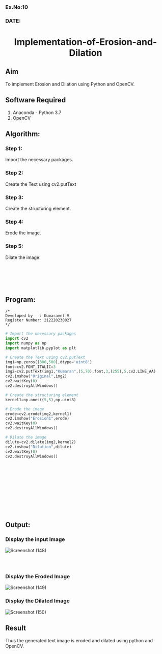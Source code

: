 ### Ex.No:10
### DATE: 
# <p align="center">Implementation-of-Erosion-and-Dilation</p>

## Aim
To implement Erosion and Dilation using Python and OpenCV.

## Software Required
1. Anaconda - Python 3.7
2. OpenCV

## Algorithm:
### Step 1:
Import the necessary packages.
### Step 2:
Create the Text using cv2.putText
### Step 3:
Create the structuring element.
### Step 4:
Erode the image.
### Step 5:
Dilate the image.
 
 
 <br><br>
 <br><br>
 
## Program:
```
/*
Developed by   : Kumaravel V
Register Number: 212220230027
*/
```
``` Python
# Import the necessary packages
import cv2
import numpy as np
import matplotlib.pyplot as plt

# Create the Text using cv2.putText
img1=np.zeros((300,500),dtype='uint8')
font=cv2.FONT_ITALIC=3
img2=cv2.putText(img1,"Kumaran",(5,70),font,3,(255),5,cv2.LINE_AA)
cv2.imshow("Original",img2)
cv2.waitKey(0)
cv2.destroyAllWindows()

# Create the structuring element
kernel1=np.ones((5,5),np.uint8)

# Erode the image
erode=cv2.erode(img2,kernel1)
cv2.imshow("Erosion1",erode)
cv2.waitKey(0)
cv2.destroyAllWindows()

# Dilate the image
dilute=cv2.dilate(img2,kernel2)
cv2.imshow("Dilution",dilute)
cv2.waitKey(0)
cv2.destroyAllWindows()
```

 
 
  <br><br><br><br> 
 
 <br><br>
 <br><br>
## Output:

### Display the input Image
![Screenshot (148)](https://user-images.githubusercontent.com/75235334/170829153-cd03325e-2899-4875-9d8e-8521a419bf87.png)
### <br><br>Display the Eroded Image
 ![Screenshot (149)](https://user-images.githubusercontent.com/75235334/170829163-2ab57684-fe21-4900-b791-a65c25999ea9.png)

### Display the Dilated Image
 ![Screenshot (150)](https://user-images.githubusercontent.com/75235334/170829169-0bfc7938-ba6b-4d53-8b88-b5347fccd375.png)

## Result
Thus the generated text image is eroded and dilated using python and OpenCV.
